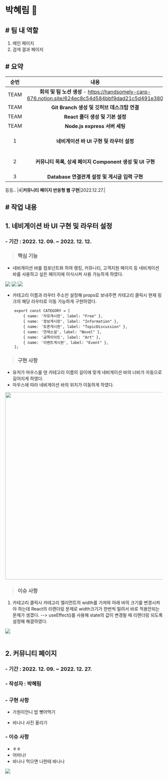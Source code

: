 # 박혜림 :dog: 
## # 팀 내 역할
1. 메인 페이지
2. 검색 결과 페이지

## # 요약
|순번|내용|기간|
|:------:|:---:|:---:|
|TEAM|**회의 및 팀 노션 생성** - https://handsomely-carp-676.notion.site/624ec8c54d584bbf9dad21c5d491e380|2022.12.09.|
|TEAM|**Git Branch 생성 및 깃허브 데스크탑 연결**|2022.12.09.|
|TEAM|**React 폴더 생성 및 기본 설정**|2022.12.09.|
|TEAM|**Node.js express 서버 세팅**|2022.12.13.|
|1|**네비게이션 바 UI 구현 및 라우터 설정**|2022.12.09 ~ 2022.12.10.|
|2|**커뮤니티 목록, 상세 페이지 Component 생성 및 UI 구현**|2022.12.11. ~ 2022.12.14.|
|3|**Database 연결관계 설정 및 게시글 입력 구현**|2022.12.15.|
등등.. 
|4|**커뮤니티 페이지 반응형 웹 구현**|2022.12.27.|

## # 작업 내용
## 1. 네비게이션 바 UI 구현 및 라우터 설정
### - 기간 : 2022. 12. 09. ~ 2022. 12. 12.
> ### 핵심 기능
* 네비게이션 바를 컴포넌트화 하여 랭킹, 커뮤니티, 고객지원 페이지 등 네비게이션 바를 사용하고 싶은 페이지에 이식시켜 사용 가능하게 하였다.
<img src = "https://cdn.imweb.me/upload/S2020090710444c43a5dc5/264491c07402a.png">
<img src = "https://cdn.imweb.me/upload/S2020090710444c43a5dc5/7be58594809eb.png">
<img src = "https://cdn.imweb.me/upload/S2020090710444c43a5dc5/4555c8ecca382.png">

* 카테고리 이름과 라우터 주소만 설정해 props로 보내주면 카테고리 클릭시 현재 링크의 해당 라우터로 이동 가능하게 구현하였다.
```
    export const CATEGORY = [
        { name: '자유게시판', label: "Free" },
        { name: '정보게시판', label: "Information" },
        { name: '토론게시판', label: "TopicDiscussion" },
        { name: '연재소설', label: "Novel" },
        { name: '금쪽이아트', label: "Art" },
        { name: '이벤트게시판', label: "Event" },
    ];
```

> ### 구현 사항
* 유저가 마우스를 댄 카테고리 이름의 길이에 맞게 네비게이션 바의 너비가 자동으로 길어지게 하였다.
* 마우스에 따라 네비게이션 바의 위치가 이동하게 하였다.
<img style="width : 600px" src = "https://cdn.imweb.me/upload/S2020090710444c43a5dc5/c0a943d178a64.gif">

> ### 이슈 사항 
1. 카테고리 클릭시 카테고리 엘리먼트의 width를 가져와 
  아래 바의 크기를 변경시켜야 하는데 React의 리랜더링 문제로 width크기가 한번씩 밀려서 
  바로 적용안되는 문제가 생겼다. --> useEffect()를 사용해 state의 값이 변경될 때 리랜더링 되도록 설정해 해결하였다.


<img src = "https://artyandbanana.com/wp-content/uploads/2022/10/%EB%B0%94%EB%82%98%EB%82%98-%EC%9E%89%EA%B8%80%EB%A6%AC%EC%89%AC-%EB%A1%9C%EA%B3%A0-2-1.jpg"><br><br>


## 2. 커뮤니티 페이지
### - 기간 : 2022. 12. 09. ~ 2022. 12. 27.
### - 작성자 : 박혜림
## 
### - 구현 사항
- 가원이언니 밥 뺏어먹기
* 바나나 사진 올리기
### - 이슈 사항 
* ㅎㅎ 
* 어머나!
* 바나나 먹으면 나한테 바나나

<img src = "https://dimg.donga.com/wps/NEWS/IMAGE/2022/04/19/112966942.2.jpg">

